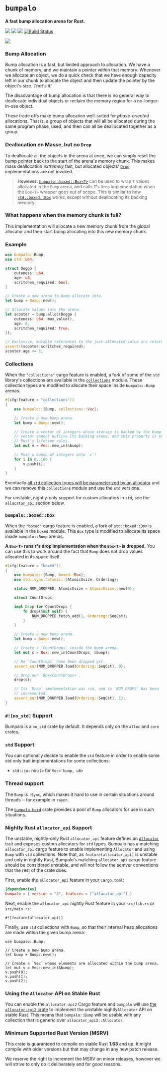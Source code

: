 # `bumpalo`

**A fast bump allocation arena for Rust.**

[![](https://docs.rs/bumpalo/badge.svg)](https://docs.rs/bumpalo/)
[![](https://img.shields.io/crates/v/bumpalo.svg)](https://crates.io/crates/bumpalo)
[![](https://img.shields.io/crates/d/bumpalo.svg)](https://crates.io/crates/bumpalo)
[![Build Status](https://github.com/fitzgen/bumpalo/workflows/Rust/badge.svg)](https://github.com/fitzgen/bumpalo/actions?query=workflow%3ARust)

![](https://github.com/fitzgen/bumpalo/raw/main/bumpalo.png)

### Bump Allocation

Bump allocation is a fast, but limited approach to allocation. We have a chunk
of memory, and we maintain a pointer within that memory. Whenever we allocate an
object, we do a quick check that we have enough capacity left in our chunk to
allocate the object and then update the pointer by the object's size. *That's
it!*

The disadvantage of bump allocation is that there is no general way to
deallocate individual objects or reclaim the memory region for a
no-longer-in-use object.

These trade offs make bump allocation well-suited for *phase-oriented*
allocations. That is, a group of objects that will all be allocated during the
same program phase, used, and then can all be deallocated together as a group.

### Deallocation en Masse, but no `Drop`

To deallocate all the objects in the arena at once, we can simply reset the bump
pointer back to the start of the arena's memory chunk. This makes mass
deallocation *extremely* fast, but allocated objects' [`Drop`] implementations are
not invoked.

> **However:** [`bumpalo::boxed::Box<T>`][box] can be used to wrap
> `T` values allocated in the `Bump` arena, and calls `T`'s `Drop`
> implementation when the `Box<T>` wrapper goes out of scope. This is similar to
> how [`std::boxed::Box`] works, except without deallocating its backing memory.

[`Drop`]: https://doc.rust-lang.org/std/ops/trait.Drop.html
[box]: https://docs.rs/bumpalo/latest/bumpalo/boxed/struct.Box.html
[`std::boxed::Box`]: https://doc.rust-lang.org/std/boxed/struct.Box.html

### What happens when the memory chunk is full?

This implementation will allocate a new memory chunk from the global allocator
and then start bump allocating into this new memory chunk.

### Example

```rust
use bumpalo::Bump;
use std::u64;

struct Doggo {
    cuteness: u64,
    age: u8,
    scritches_required: bool,
}

// Create a new arena to bump allocate into.
let bump = Bump::new();

// Allocate values into the arena.
let scooter = bump.alloc(Doggo {
    cuteness: u64::max_value(),
    age: 8,
    scritches_required: true,
});

// Exclusive, mutable references to the just-allocated value are returned.
assert!(scooter.scritches_required);
scooter.age += 1;
```

### Collections

When the `"collections"` cargo feature is enabled, a fork of some of the `std`
library's collections are available in the [`collections`] module. These
collection types are modified to allocate their space inside `bumpalo::Bump`
arenas.

[`collections`]: https://docs.rs/bumpalo/latest/bumpalo/collections/index.html

```rust
#[cfg(feature = "collections")]
{
    use bumpalo::{Bump, collections::Vec};

    // Create a new bump arena.
    let bump = Bump::new();

    // Create a vector of integers whose storage is backed by the bump arena. The
    // vector cannot outlive its backing arena, and this property is enforced with
    // Rust's lifetime rules.
    let mut v = Vec::new_in(&bump);

    // Push a bunch of integers onto `v`!
    for i in 0..100 {
        v.push(i);
    }
}
```

Eventually [all `std` collection types will be parameterized by an
allocator](https://github.com/rust-lang/rust/issues/42774) and we can remove
this `collections` module and use the `std` versions.

For unstable, nightly-only support for custom allocators in `std`, see the
`allocator_api` section below.

### `bumpalo::boxed::Box`

When the `"boxed"` cargo feature is enabled, a fork of `std::boxed::Box`
is available in the `boxed` module. This `Box` type is modified to allocate its
space inside `bumpalo::Bump` arenas.

**A `Box<T>` runs `T`'s drop implementation when the `Box<T>` is dropped.** You
can use this to work around the fact that `Bump` does not drop values allocated
in its space itself.

```rust
#[cfg(feature = "boxed")]
{
    use bumpalo::{Bump, boxed::Box};
    use std::sync::atomic::{AtomicUsize, Ordering};

    static NUM_DROPPED: AtomicUsize = AtomicUsize::new(0);

    struct CountDrops;

    impl Drop for CountDrops {
        fn drop(&mut self) {
            NUM_DROPPED.fetch_add(1, Ordering::SeqCst);
        }
    }

    // Create a new bump arena.
    let bump = Bump::new();

    // Create a `CountDrops` inside the bump arena.
    let mut c = Box::new_in(CountDrops, &bump);

    // No `CountDrops` have been dropped yet.
    assert_eq!(NUM_DROPPED.load(Ordering::SeqCst), 0);

    // Drop our `Box<CountDrops>`.
    drop(c);

    // Its `Drop` implementation was run, and so `NUM_DROPS` has been
    // incremented.
    assert_eq!(NUM_DROPPED.load(Ordering::SeqCst), 1);
}
```

### `#![no_std]` Support

Bumpalo is a `no_std` crate by default. It depends only on the `alloc` and `core` crates.

### `std` Support

You can optionally decide to enable the `std` feature in order to enable some
std only trait implementations for some collections:

* `std::io::Write` for `Vec<'bump, u8>`

### Thread support

The `Bump` is `!Sync`, which makes it hard to use in certain situations around
threads ‒ for example in `rayon`.

The [`bumpalo-herd`](https://crates.io/crates/bumpalo-herd) crate provides a
pool of `Bump` allocators for use in such situations.

### Nightly Rust `allocator_api` Support

The unstable, nightly-only Rust `allocator_api` feature defines an [`Allocator`]
trait and exposes custom allocators for `std` types. Bumpalo has a matching
`allocator_api` cargo feature to enable implementing `Allocator` and using
`Bump` with `std` collections. Note that, as `feature(allocator_api)` is
unstable and only in nightly Rust, Bumpalo's matching `allocator_api` cargo
feature should be considered unstable, and will not follow the semver
conventions that the rest of the crate does.

First, enable the `allocator_api` feature in your `Cargo.toml`:

```toml
[dependencies]
bumpalo = { version = "3", features = ["allocator_api"] }
```

Next, enable the `allocator_api` nightly Rust feature in your `src/lib.rs` or
`src/main.rs`:

```rust,ignore
#![feature(allocator_api)]
```

Finally, use `std` collections with `Bump`, so that their internal heap
allocations are made within the given bump arena:

```rust,ignore
use bumpalo::Bump;

// Create a new bump arena.
let bump = Bump::new();

// Create a `Vec` whose elements are allocated within the bump arena.
let mut v = Vec::new_in(&bump);
v.push(0);
v.push(1);
v.push(2);
```

[`Allocator`]: https://doc.rust-lang.org/std/alloc/trait.Allocator.html

### Using the `Allocator` API on Stable Rust

You can enable the `allocator-api2` Cargo feature and `bumpalo` will use [the
`allocator-api2` crate](https://crates.io/crates/allocator-api2) to implement
the unstable nightly`Allocator` API on stable Rust. This means that
`bumpalo::Bump` will be usable with any collection that is generic over
`allocator_api2::Allocator`.

### Minimum Supported Rust Version (MSRV)

This crate is guaranteed to compile on stable Rust **1.63** and up. It might
compile with older versions but that may change in any new patch release.

We reserve the right to increment the MSRV on minor releases, however we will
strive to only do it deliberately and for good reasons.
